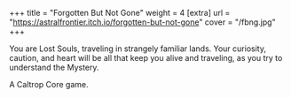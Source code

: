 +++
title = "Forgotten But Not Gone"
weight = 4
[extra]
url = "https://astralfrontier.itch.io/forgotten-but-not-gone"
cover = "/fbng.jpg"
+++

You are Lost Souls, traveling in strangely familiar lands. Your curiosity, caution, and heart will be all that keep you alive and traveling, as you try to understand the Mystery.

A Caltrop Core game.